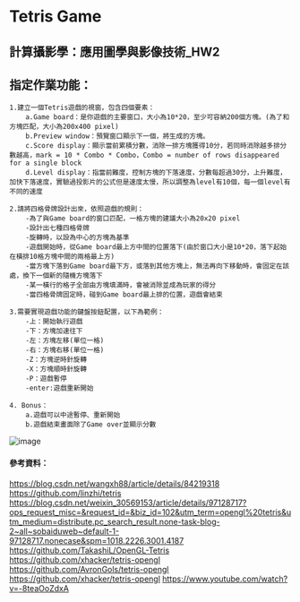 # Tetris Game
## 計算攝影學：應用圖學與影像技術_HW2

## 指定作業功能：
	1.建立一個Tetris遊戲的視窗，包含四個要素：
		a.Game board：是你遊戲的主要窗口，大小為10*20，至少可容納200個方塊。(為了和方塊匹配，大小為200x400 pixel)
		b.Preview window：預覽窗口顯示下一個，將生成的方塊。
		c.Score display：顯示當前累積分數，消除一排方塊獲得10分，若同時消除越多排分數越高，mark = 10 * Combo * Combo，Combo = number of rows disappeared for a single block
		d.Level display：指當前難度，控制方塊的下落速度，分數每超過30分，上升難度，加快下落速度，實驗過投影片的公式但是速度太慢，所以調整為level有10個，每一個level有不同的速度

	2.請將四格骨牌設計出來，依照遊戲的規則：
		-為了與Game board的窗口匹配，一格方塊的建議大小為20x20 pixel
		-設計出七種四格骨牌
		-旋轉時，以設為中心的方塊為基準
		-遊戲開始時，從Game board最上方中間的位置落下(由於窗口大小是10*20，落下起始在橫排10格方塊中間的兩格最上方)
		-當方塊下落到Game board最下方，或落到其他方塊上，無法再向下移動時，會固定在該處，換下一個新的隨機方塊落下
		-某一橫行的格子全部由方塊填滿時，會被消除並成為玩家的得分
		-當四格骨牌固定時，碰到Game board最上排的位置，遊戲會結束

	3.需要實現遊戲功能的鍵盤按鈕配置，以下為範例：
		-上：開始執行遊戲
		-下：方塊加速往下
		-左：方塊左移(單位一格)
		-右：方塊右移(單位一格)
		-Z：方塊逆時針旋轉
		-X：方塊順時針旋轉
		-P：遊戲暫停
		-enter:遊戲重新開始

	4. Bonus：
		a.遊戲可以中途暫停、重新開始
		b.遊戲結束畫面除了Game over並顯示分數
![image](https://user-images.githubusercontent.com/72666141/139395990-bc618e8d-2054-4bb8-8220-0e786a1ebdda.png)

#### 參考資料：
https://blog.csdn.net/wangxh88/article/details/84219318
https://github.com/linzhi/tetris
https://blog.csdn.net/weixin_30569153/article/details/97128717?ops_request_misc=&request_id=&biz_id=102&utm_term=opengl%20tetris&utm_medium=distribute.pc_search_result.none-task-blog-2~all~sobaiduweb~default-1-97128717.nonecase&spm=1018.2226.3001.4187
https://github.com/TakashiL/OpenGL-Tetris
https://github.com/xhacker/tetris-opengl
https://github.com/AvronGols/tetris-opengl
https://github.com/xhacker/tetris-opengl
https://www.youtube.com/watch?v=-8teaOoZdxA
